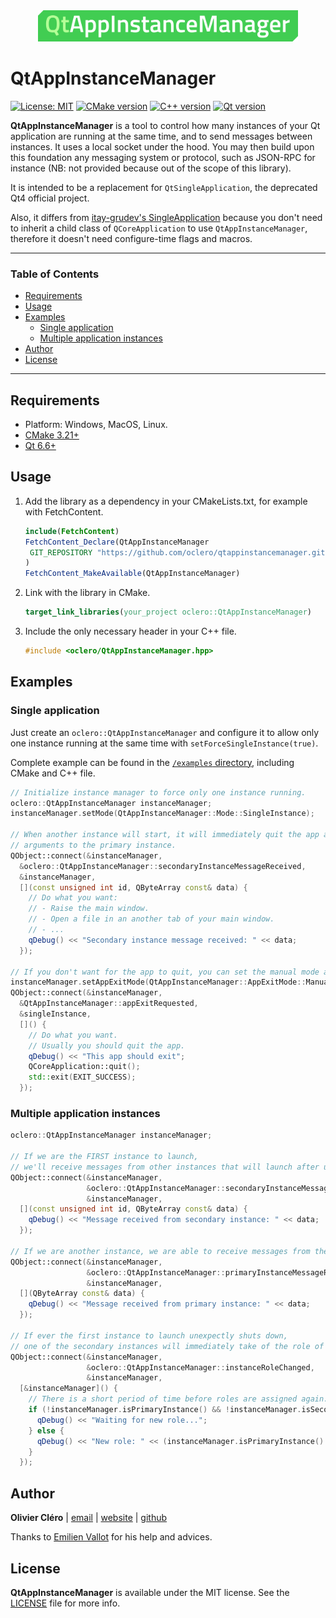 <div align="center">
	<img height="50" src="branding/logo.svg">
</div>

# QtAppInstanceManager

[![License: MIT](https://img.shields.io/badge/license-MIT-green)](https://mit-license.org/)
[![CMake version](https://img.shields.io/badge/CMake-3.21+-064F8C?logo=cmake)](https://www.qt.io)
[![C++ version](https://img.shields.io/badge/C++-17-00599C?logo=++)](https://www.qt.io)
[![Qt version](https://img.shields.io/badge/Qt-6.6.0+-41CD52?logo=qt)](https://www.qt.io)

**QtAppInstanceManager** is a tool to control how many instances of your Qt application are running at the same time, and to send messages between instances. It uses a local socket under the hood. You may then build upon this foundation any messaging system or protocol, such as JSON-RPC for instance (NB: not provided because out of the scope of this library).

It is intended to be a replacement for `QtSingleApplication`, the deprecated Qt4 official project.

Also, it differs from [itay-grudev's SingleApplication](https://github.com/itay-grudev/SingleApplication) because you don't need to inherit a child class of `QCoreApplication` to use `QtAppInstanceManager`, therefore it doesn't need configure-time flags and macros.

---

### Table of Contents

- [Requirements](#requirements)
- [Usage](#usage)
- [Examples](#examples)
  - [Single application](#single-application)
  - [Multiple application instances](#multiple-application-instances)
- [Author](#author)
- [License](#license)

---

## Requirements

- Platform: Windows, MacOS, Linux.
- [CMake 3.21+](https://cmake.org/download/)
- [Qt 6.6+](https://www.qt.io/download-qt-installer)

## Usage

1. Add the library as a dependency in your CMakeLists.txt, for example with FetchContent.

   ```cmake
   include(FetchContent)
   FetchContent_Declare(QtAppInstanceManager
    GIT_REPOSITORY "https://github.com/oclero/qtappinstancemanager.git"
   )
   FetchContent_MakeAvailable(QtAppInstanceManager)
   ```

2. Link with the library in CMake.

   ```cmake
   target_link_libraries(your_project oclero::QtAppInstanceManager)
   ```

3. Include the only necessary header in your C++ file.

   ```c++
   #include <oclero/QtAppInstanceManager.hpp>
   ```

## Examples

### Single application

Just create an `oclero::QtAppInstanceManager` and configure it to allow only one instance running at the same time with `setForceSingleInstance(true)`.

Complete example can be found in the [`/examples` directory](examples/single), including CMake and C++ file.

```c++
// Initialize instance manager to force only one instance running.
oclero::QtAppInstanceManager instanceManager;
instanceManager.setMode(QtAppInstanceManager::Mode::SingleInstance);

// When another instance will start, it will immediately quit the app and send its
// arguments to the primary instance.
QObject::connect(&instanceManager,
  &oclero::QtAppInstanceManager::secondaryInstanceMessageReceived,
  &instanceManager,
  [](const unsigned int id, QByteArray const& data) {
    // Do what you want:
    // - Raise the main window.
    // - Open a file in an another tab of your main window.
    // - ...
    qDebug() << "Secondary instance message received: " << data;
  });

// If you don't want for the app to quit, you can set the manual mode and handle this step by yourself.
instanceManager.setAppExitMode(QtAppInstanceManager::AppExitMode::Manual);
QObject::connect(&instanceManager,
  &QtAppInstanceManager::appExitRequested,
  &singleInstance,
  []() {
    // Do what you want.
    // Usually you should quit the app.
    qDebug() << "This app should exit";
    QCoreApplication::quit();
    std::exit(EXIT_SUCCESS);
  });
```

### Multiple application instances

```c++
oclero::QtAppInstanceManager instanceManager;

// If we are the FIRST instance to launch,
// we'll receive messages from other instances that will launch after us.
QObject::connect(&instanceManager,
                 &oclero::QtAppInstanceManager::secondaryInstanceMessageReceived,
                 &instanceManager,
  [](const unsigned int id, QByteArray const& data) {
    qDebug() << "Message received from secondary instance: " << data;
  });

// If we are another instance, we are able to receive messages from the primary one.
QObject::connect(&instanceManager,
                 &oclero::QtAppInstanceManager::primaryInstanceMessageReceived,
                 &instanceManager,
  [](QByteArray const& data) {
    qDebug() << "Message received from primary instance: " << data;
  });

// If ever the first instance to launch unexpectly shuts down,
// one of the secondary instances will immediately take of the role of the primary one.
QObject::connect(&instanceManager,
                 &oclero::QtAppInstanceManager::instanceRoleChanged,
                 &instanceManager,
  [&instanceManager]() {
    // There is a short period of time before roles are assigned again.
    if (!instanceManager.isPrimaryInstance() && !instanceManager.isSecondaryInstance()) {
      qDebug() << "Waiting for new role...";
    } else {
      qDebug() << "New role: " << (instanceManager.isPrimaryInstance() ? "Primary" : "Secondary");
    }
  });
```

## Author

**Olivier Cléro** | [email](mailto:oclero@pm.me) | [website](https://www.olivierclero.com) | [github](https://www.github.com/oclero)

Thanks to [Emilien Vallot](https://github.com/envt) for his help and advices.

## License

**QtAppInstanceManager** is available under the MIT license. See the [LICENSE](LICENSE) file for more info.
